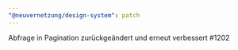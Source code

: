 ```yaml
---
"@neuvernetzung/design-system": patch
---
```


Abfrage in Pagination zurückgeändert und erneut verbessert #1202
